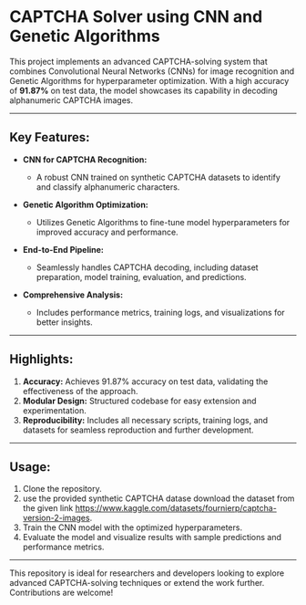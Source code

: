 # CAPTCHA Solver using CNN and Genetic Algorithms

This project implements an advanced CAPTCHA-solving system that combines Convolutional Neural Networks (CNNs) for image recognition and Genetic Algorithms for hyperparameter optimization. With a high accuracy of **91.87%** on test data, the model showcases its capability in decoding alphanumeric CAPTCHA images.

---

## Key Features:

- **CNN for CAPTCHA Recognition:**
  - A robust CNN trained on synthetic CAPTCHA datasets to identify and classify alphanumeric characters.
  
- **Genetic Algorithm Optimization:**
  - Utilizes Genetic Algorithms to fine-tune model hyperparameters for improved accuracy and performance.
  
- **End-to-End Pipeline:**
  - Seamlessly handles CAPTCHA decoding, including dataset preparation, model training, evaluation, and predictions.
  
- **Comprehensive Analysis:**
  - Includes performance metrics, training logs, and visualizations for better insights.

---

## Highlights:
1. **Accuracy:** Achieves 91.87% accuracy on test data, validating the effectiveness of the approach.
2. **Modular Design:** Structured codebase for easy extension and experimentation.
3. **Reproducibility:** Includes all necessary scripts, training logs, and datasets for seamless reproduction and further development.

---

## Usage:
1. Clone the repository.
2. use the provided synthetic CAPTCHA datase download the dataset from the given link
https://www.kaggle.com/datasets/fournierp/captcha-version-2-images.
3. Train the CNN model with the optimized hyperparameters.
4. Evaluate the model and visualize results with sample predictions and performance metrics.

---

This repository is ideal for researchers and developers looking to explore advanced CAPTCHA-solving techniques or extend the work further. Contributions are welcome!
